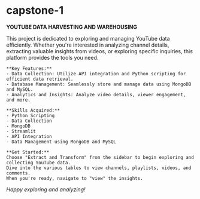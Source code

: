 # capstone-1
**YOUTUBE DATA HARVESTING AND WAREHOUSING**

This project is dedicated to exploring and managing YouTube data efficiently. 
    Whether you're interested in analyzing channel details, extracting valuable insights from videos, or exploring specific inquiries, 
    this platform provides the tools you need.

    **Key Features:**
    - Data Collection: Utilize API integration and Python scripting for efficient data retrieval.
    - Database Management: Seamlessly store and manage data using MongoDB and MySQL.
    - Analytics and Insights: Analyze video details, viewer engagement, and more.

    **Skills Acquired:**
    - Python Scripting
    - Data Collection 
    - MongoDB
    - Streamlit
    - API Integration
    - Data Management using MongoDB and MySQL 

    **Get Started:**
    Choose "Extract and Transform" from the sidebar to begin exploring and collecting YouTube data. 
    Dive into the various tables to view channels, playlists, videos, and comments. 
    When you're ready, navigate to "view" the insights.

*Happy exploring and analyzing!*
